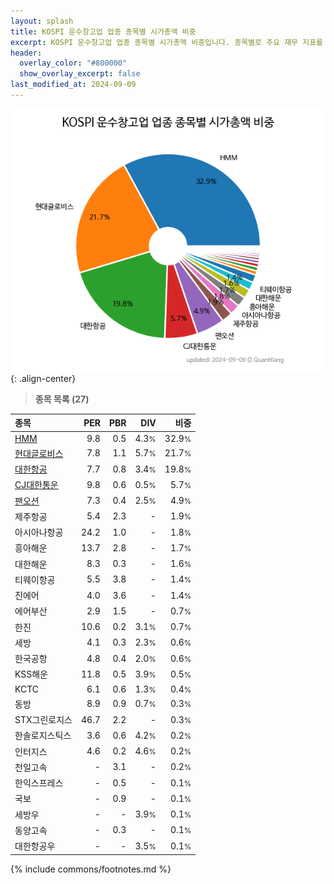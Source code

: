 ```yaml
---
layout: splash
title: KOSPI 운수창고업 업종 종목별 시가총액 비중
excerpt: KOSPI 운수창고업 업종 종목별 시가총액 비중입니다. 종목별로 주요 재무 지표를 함께 표시합니다.
header:
  overlay_color: "#800000"
  show_overlay_excerpt: false
last_modified_at: 2024-09-09
---
```



![KOSPI 운수창고업 업종 종목별 시가총액 비중](/stats/sector/images/kospi_업종_운수창고업_종목.png){: .align-center}


> **종목 목록 (27)**<a id="list"></a>

| **종목** | **PER** | **PBR** | **DIV** | **비중** |
| :------- | ------: | ------: | ------: | -------: |
| [HMM](/011200/) | 9.8 | 0.5 | 4.3<small>%</small> | 32.9<small>%</small> |
| [현대글로비스](/086280/) | 7.8 | 1.1 | 5.7<small>%</small> | 21.7<small>%</small> |
| [대한항공](/003490/) | 7.7 | 0.8 | 3.4<small>%</small> | 19.8<small>%</small> |
| [CJ대한통운](/000120/) | 9.8 | 0.6 | 0.5<small>%</small> | 5.7<small>%</small> |
| [팬오션](/028670/) | 7.3 | 0.4 | 2.5<small>%</small> | 4.9<small>%</small> |
| 제주항공 | 5.4 | 2.3 | - | 1.9<small>%</small> |
| 아시아나항공 | 24.2 | 1.0 | - | 1.8<small>%</small> |
| 흥아해운 | 13.7 | 2.8 | - | 1.7<small>%</small> |
| 대한해운 | 8.3 | 0.3 | - | 1.6<small>%</small> |
| 티웨이항공 | 5.5 | 3.8 | - | 1.4<small>%</small> |
| 진에어 | 4.0 | 3.6 | - | 1.4<small>%</small> |
| 에어부산 | 2.9 | 1.5 | - | 0.7<small>%</small> |
| 한진 | 10.6 | 0.2 | 3.1<small>%</small> | 0.7<small>%</small> |
| 세방 | 4.1 | 0.3 | 2.3<small>%</small> | 0.6<small>%</small> |
| 한국공항 | 4.8 | 0.4 | 2.0<small>%</small> | 0.6<small>%</small> |
| KSS해운 | 11.8 | 0.5 | 3.9<small>%</small> | 0.5<small>%</small> |
| KCTC | 6.1 | 0.6 | 1.3<small>%</small> | 0.4<small>%</small> |
| 동방 | 8.9 | 0.9 | 0.7<small>%</small> | 0.3<small>%</small> |
| STX그린로지스 | 46.7 | 2.2 | - | 0.3<small>%</small> |
| 한솔로지스틱스 | 3.6 | 0.6 | 4.2<small>%</small> | 0.2<small>%</small> |
| 인터지스 | 4.6 | 0.2 | 4.6<small>%</small> | 0.2<small>%</small> |
| 천일고속 | - | 3.1 | - | 0.2<small>%</small> |
| 한익스프레스 | - | 0.5 | - | 0.1<small>%</small> |
| 국보 | - | 0.9 | - | 0.1<small>%</small> |
| 세방우 | - | - | 3.9<small>%</small> | 0.1<small>%</small> |
| 동양고속 | - | 0.3 | - | 0.1<small>%</small> |
| 대한항공우 | - | - | 3.5<small>%</small> | 0.1<small>%</small> |

{% include commons/footnotes.md %}